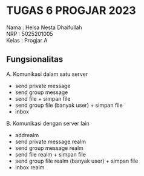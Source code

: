 # TUGAS 6 PROGJAR 2023
Nama : Helsa Nesta Dhaifullah <br>
NRP : 5025201005 <br>
Kelas : Progjar A  <br>


## Fungsionalitas
A. Komunikasi dalam satu server
  - send private message
  - send group message
  - send file + simpan file
  - send group file (banyak user) + simpan file
  - inbox

B. Komunikasi dengan server lain
  - addrealm
  - send private message realm
  - send group message realm 
  - send file realm + simpan file
  - send group file realm (banyak user) + simpan file
  - inbox realm
